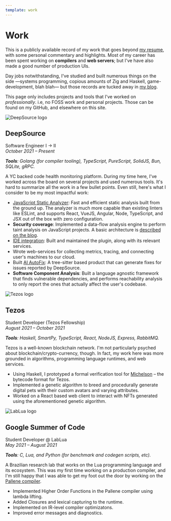 ```yaml
---
template: work
---
```


# Work

This is a publicly available record of my work that goes beyond 
[my resume](/resume.pdf),
with some personal commentary and highlights.
Most of my career has been spent working on **compilers** and
**web servers**; but I've have also made a good number of production UIs.

Day jobs notwithstanding, I've studied and built numerous things on the side
—systems programming, copious amounts of Zig and Haskell, game-development, blah blah—
but those records are tucked away in [my blog](/blog).

This page only includes projects and tools that I've worked
on *professionally*.
i.e, no FOSS work and personal projects.
Those can be found on my GitHub, and elsewhere on this site.

<div class="workplaceHeader">
  <div class="workplaceHeader-left">
    <div class="workplaceHeader-logo">
      <img 
        src="/assets/work/deepsource-logo.svg" 
        alt="DeepSource logo"
      />
    </div>
  </div>

  <div class="workplaceHeader-right">
    <h2>DeepSource</h2>
    <div class="workplaceHeader-designation">
      Software Engineer I -> II
    </div>
    <em class="workplaceHeader-duration">
      October 2021 – Present
    </em>
  </div>
</div>

***Tools**: Golang (for compiler tooling), TypeScript, PureScript, SolidJS, Bun, SQLite, gRPC.*

A YC backed code health monitoring platform.
During my time here, I've worked across the board on several projects
and used numerous tools.
It's hard to summarize all the work in a few bullet points.
Even still, here's what I consider to be my most impactful work:

- [JavaScript Static Analyzer](https://app.deepsource.com/directory/analyzers/javascript): Fast and efficient static analysis built from the ground up.
  The analyzer is much more capable than existing linters like ESLint,
  and supports React, VueJS, Angular, Node, TypeScript, and JSX out of the box with zero configuration.
- **Security coverage**: Implemented a data-flow analysis engine to perform taint analysis on JavaScript projects.
  A basic architecture is [described on the blog](https://deepsource.com/blog/scanning-javascript-code-for-security-vulnerabilities).
- [IDE integration](https://deepsource.com/platform/ide): Built and maintained the plugin, along with its relevant services.
- Wrote web-services for collecting metrics, tracing, and connecting user's machines to our cloud.
- Built [AI AutoFix](https://deepsource.com/ai): A tree-sitter based product that can generate fixes for issues reported by DeepSource.
- **Software Component Analysis**: Built a language agnostic framework that finds vulnerable dependencies,
  and performs reachability analysis to only report the ones that actually
  affect the user's codebase.

<div class="workplaceHeader">
  <div class="workplaceHeader-left">
    <div class="workplaceHeader-logo">
      <img 
        src="/assets/work/tezos-logo.svg" 
        alt="Tezos logo"
      />
    </div>
  </div>

  <div class="workplaceHeader-right">
    <h2>Tezos</h2>
    <div class="workplaceHeader-designation">
      Student Developer (Tezos Fellowship) 
    </div>
    <em class="workplaceHeader-duration">
      August 2021 – October 2021 
    </em>
  </div>
</div>

***Tools**: Haskell, SmartPy, TypeScript, React, NodeJS, Express, RabbitMQ.* 

Tezos is a well-known blockchain network.
I'm not particularly psyched about blockchain/crypto-currency, though.
In fact, my work here was more grounded in algorithms, programming
language runtimes, and web services.

- Using Haskell, I prototyped a formal verification tool for [Michelson](https://www.michelson.org/) – 
the bytecode format for Tezos.
- Implemented a genetic algorithm to breed and procedurally generate 
  digital pets with their custom avatars and varying attributes.
- Worked on a React based web client to interact with NFTs generated using
  the aforementioned genetic algorithm.

<div class="workplaceHeader">
  <div class="workplaceHeader-left">
    <div class="workplaceHeader-logo">
      <img 
        src="/assets/work/lablua-logo.png" 
        alt="LabLua logo"
      />
    </div>
  </div>

  <div class="workplaceHeader-right">
    <h2>Google Summer of Code</h2>
    <div class="workplaceHeader-designation">
      Student Developer @ LabLua
    </div>
    <em class="workplaceHeader-duration">
      May 2021 – August 2021 
    </em>
  </div>
</div>



***Tools**: C, Lua, and Python (for benchmark and codegen scripts, etc).* 

A Brazilian research lab that works on the Lua
programming language and its ecosystem.
This was my first time working on a production compiler,
and I'm still happy that I was able to get my foot out the door
by working on the [Pallene compiler](https://github.com/pallene-lang/pallene).

- Implemented Higher Order Functions in the Pallene compiler using lambda lifting.
- Added Closures and lexical capturing to the runtime.
- Implemented on IR-level compiler optimizatons.
- Improved error messages and diagnostics.

